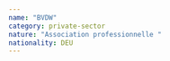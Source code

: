 ```yaml
---
name: "BVDW"
category: private-sector
nature: "Association professionnelle "
nationality: DEU
---
```

